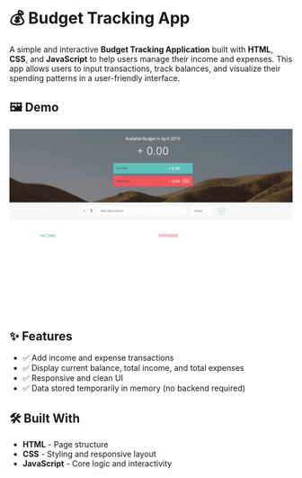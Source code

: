 # 💰 Budget Tracking App

A simple and interactive **Budget Tracking Application** built with **HTML**, **CSS**, and **JavaScript** to help users manage their income and expenses. This app allows users to input transactions, track balances, and visualize their spending patterns in a user-friendly interface.

## 🖼️ Demo

![App Demo](js-cash-net.gif)

## ✨ Features

- ✅ Add income and expense transactions
- ✅ Display current balance, total income, and total expenses
- ✅ Responsive and clean UI
- ✅ Data stored temporarily in memory (no backend required)

## 🛠️ Built With

- **HTML** - Page structure
- **CSS** - Styling and responsive layout
- **JavaScript** - Core logic and interactivity





